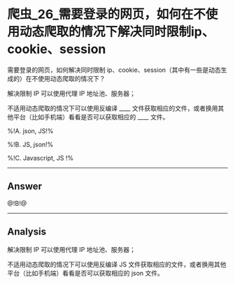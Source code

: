 # 爬虫_26_需要登录的网页，如何在不使用动态爬取的情况下解决同时限制ip、cookie、session

需要登录的网页，如何解决同时限制 ip、cookie、session（其中有一些是动态生成的）在不使用动态爬取的情况下？

解决限制 IP 可以使用代理 IP 地址池、服务器；

不适用动态爬取的情况下可以使用反编译 ____ 文件获取相应的文件，或者换用其他平台（比如手机端）看看是否可以获取相应的 ____ 文件。

%!A. json, JS!%

%!B. JS, json!%

%!C. Javascript, JS !%

------

## Answer

@!B!@

------
## Analysis

解决限制 IP 可以使用代理 IP 地址池、服务器；

不适用动态爬取的情况下可以使用反编译 JS 文件获取相应的文件，或者换用其他平台（比如手机端）看看是否可以获取相应的 json 文件。